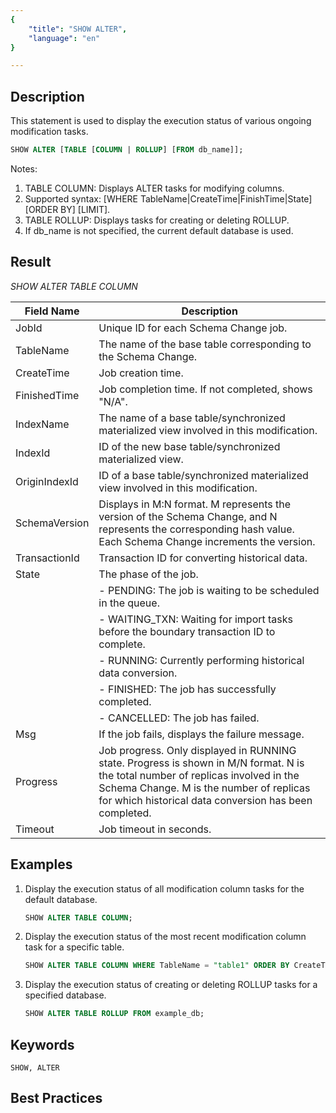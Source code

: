 ```yaml
---
{
    "title": "SHOW ALTER",
    "language": "en"
}

---
```


<!--
Licensed to the Apache Software Foundation (ASF) under one
or more contributor license agreements.  See the NOTICE file
distributed with this work for additional information
regarding copyright ownership.  The ASF licenses this file
to you under the Apache License, Version 2.0 (the
"License"); you may not use this file except in compliance
with the License.  You may obtain a copy of the License at

  http://www.apache.org/licenses/LICENSE-2.0

Unless required by applicable law or agreed to in writing,
software distributed under the License is distributed on an
"AS IS" BASIS, WITHOUT WARRANTIES OR CONDITIONS OF ANY
KIND, either express or implied.  See the License for the
specific language governing permissions and limitations
under the License.
-->

## Description

This statement is used to display the execution status of various ongoing modification tasks.

```sql
SHOW ALTER [TABLE [COLUMN | ROLLUP] [FROM db_name]];
```

Notes:

1. TABLE COLUMN: Displays ALTER tasks for modifying columns.
2. Supported syntax: [WHERE TableName|CreateTime|FinishTime|State] [ORDER BY] [LIMIT].
3. TABLE ROLLUP: Displays tasks for creating or deleting ROLLUP.
4. If db_name is not specified, the current default database is used.

## Result

*SHOW ALTER TABLE COLUMN*

| Field Name            | Description                                                         |
|-----------------------|------------------------------------------------------------------|
| JobId                 | Unique ID for each Schema Change job.                          |
| TableName             | The name of the base table corresponding to the Schema Change. |
| CreateTime            | Job creation time.                                              |
| FinishedTime          | Job completion time. If not completed, shows "N/A".      |
| IndexName             | The name of a base table/synchronized materialized view involved in this modification.        |
| IndexId               | ID of the new base table/synchronized materialized view.                                      |
| OriginIndexId         | ID of a base table/synchronized materialized view involved in this modification.                                      |
| SchemaVersion         | Displays in M:N format. M represents the version of the Schema Change, and N represents the corresponding hash value. Each Schema Change increments the version. |
| TransactionId         | Transaction ID for converting historical data.                  |
| State                 | The phase of the job.                                               |
|                       | - PENDING: The job is waiting to be scheduled in the queue.        |
|                       | - WAITING_TXN: Waiting for import tasks before the boundary transaction ID to complete. |
|                       | - RUNNING: Currently performing historical data conversion.                |
|                       | - FINISHED: The job has successfully completed.                            |
|                       | - CANCELLED: The job has failed.                                          |
| Msg                   | If the job fails, displays the failure message.                        |
| Progress              | Job progress. Only displayed in RUNNING state. Progress is shown in M/N format. N is the total number of replicas involved in the Schema Change. M is the number of replicas for which historical data conversion has been completed. |
| Timeout                | Job timeout in seconds.                                       |


## Examples

1. Display the execution status of all modification column tasks for the default database.

   ```sql
   SHOW ALTER TABLE COLUMN;
   ```

2. Display the execution status of the most recent modification column task for a specific table.

   ```sql
   SHOW ALTER TABLE COLUMN WHERE TableName = "table1" ORDER BY CreateTime DESC LIMIT 1;
   ```

3. Display the execution status of creating or deleting ROLLUP tasks for a specified database.

   ```sql
   SHOW ALTER TABLE ROLLUP FROM example_db;
   ```

## Keywords

    SHOW, ALTER

## Best Practices
